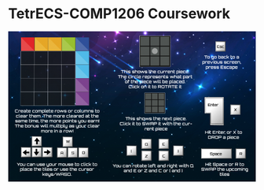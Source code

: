 <h1><strong>TetrECS-COMP1206 Coursework</strong></h1>


![suggestedControls](suggestedControls.png)
